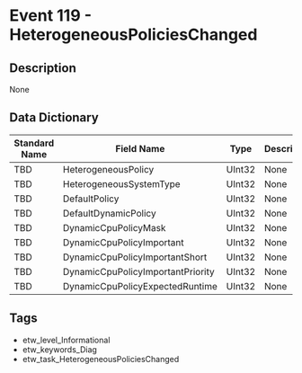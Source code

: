 # Event 119 - HeterogeneousPoliciesChanged

## Description
None

## Data Dictionary
|Standard Name|Field Name|Type|Description|Sample Value|
|---|---|---|---|---|
|TBD|HeterogeneousPolicy|UInt32|None|`None`|
|TBD|HeterogeneousSystemType|UInt32|None|`None`|
|TBD|DefaultPolicy|UInt32|None|`None`|
|TBD|DefaultDynamicPolicy|UInt32|None|`None`|
|TBD|DynamicCpuPolicyMask|UInt32|None|`None`|
|TBD|DynamicCpuPolicyImportant|UInt32|None|`None`|
|TBD|DynamicCpuPolicyImportantShort|UInt32|None|`None`|
|TBD|DynamicCpuPolicyImportantPriority|UInt32|None|`None`|
|TBD|DynamicCpuPolicyExpectedRuntime|UInt32|None|`None`|

## Tags
* etw_level_Informational
* etw_keywords_Diag
* etw_task_HeterogeneousPoliciesChanged